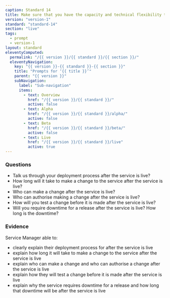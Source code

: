 ```yaml
---
caption: Standard 14
title: Make sure that you have the capacity and technical flexibility to update and improve the service on a very frequent basis.
version: "version-1"
standard: "standard-14"
section: "live"
tags:
  - prompt
  - version-1
layout: standard
eleventyComputed:
  permalink: "/{{ version }}/{{ standard }}/{{ section }}/"
  eleventyNavigation:
    key: "{{ version }}-{{ standard }}-{{ section }}"
    title: "Prompts for ‘{{ title }}’"
    parent: "{{ version }}"
    subNavigation:
      label: "Sub-navigation"
      items:
        - text: Overview
          href: "/{{ version }}/{{ standard }}/"
          active: false
        - text: Alpha
          href: "/{{ version }}/{{ standard }}/alpha/"
          active: false
        - text: Beta
          href: "/{{ version }}/{{ standard }}/beta/"
          active: false
        - text: Live
          href: "/{{ version }}/{{ standard }}/live"
          active: true
---
```


### Questions

- Talk us through your deployment process after the service is live?
- How long will it take to make a change to the service after the service is live?
- Who can make a change after the service is live?
- Who can authorise making a change after the service is live?
- How will you test a change before it is made after the service is live?
- Will you require downtime for a release after the service is live? How long is the downtime?

### Evidence

Service Manager able to:

- clearly explain their deployment process for after the service is live
- explain how long it will take to make a change to the service after the service is live
- explain who can make a change and who can authorise a change after the service is live
- explain how they will test a change before it is made after the service is live
- explain why the service requires downtime for a release and how long that downtime will be after the service is live
